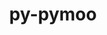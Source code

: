 ---
title: "py-pymoo"
layout: cache
categories: [package, develop]
meta: {"versions": ["0.5.0"], "compilers": ["gcc@=11.4.0", "gcc@=9.4.0", "oneapi@=2024.0.0"], "oss": ["ubuntu20.04", "ubuntu22.04"], "platforms": ["linux"], "targets": ["neoverse_v1", "neoverse_v2", "ppc64le", "x86_64_v3"], "stacks": ["e4s", "e4s-neoverse-v2", "e4s-neoverse_v1", "e4s-oneapi", "e4s-power", "root"], "num_specs": 15, "num_specs_by_stack": {"e4s-power": 3, "root": 15, "e4s-neoverse_v1": 3, "e4s-neoverse-v2": 3, "e4s": 3, "e4s-oneapi": 3}}
spec_details: [{"hash": "zh3m4kal6uzxktmow4imxv4wdbqqng4u", "compiler": "gcc@=9.4.0", "versions": ["0.5.0"], "os": "ubuntu20.04", "platform": "linux", "target": "ppc64le", "variants": ["build_system=python_pip"], "stacks": ["e4s-power", "root"], "size": "-", "tarball": "https://binaries.spack.io/develop/build_cache/linux-ubuntu20.04-ppc64le/gcc-9.4.0/py-pymoo-0.5.0/linux-ubuntu20.04-ppc64le-gcc-9.4.0-py-pymoo-0.5.0-zh3m4kal6uzxktmow4imxv4wdbqqng4u.spack"}, {"hash": "45puhgja2qkhv7njptyf4ligmkx62pm6", "compiler": "gcc@=9.4.0", "versions": ["0.5.0"], "os": "ubuntu20.04", "platform": "linux", "target": "ppc64le", "variants": ["build_system=python_pip"], "stacks": ["e4s-power", "root"], "size": "-", "tarball": "https://binaries.spack.io/develop/build_cache/linux-ubuntu20.04-ppc64le/gcc-9.4.0/py-pymoo-0.5.0/linux-ubuntu20.04-ppc64le-gcc-9.4.0-py-pymoo-0.5.0-45puhgja2qkhv7njptyf4ligmkx62pm6.spack"}, {"hash": "ly4yirdczwfwsp3hnnuuatb2e63gwb7q", "compiler": "gcc@=9.4.0", "versions": ["0.5.0"], "os": "ubuntu20.04", "platform": "linux", "target": "ppc64le", "variants": ["build_system=python_pip"], "stacks": ["e4s-power", "root"], "size": "-", "tarball": "https://binaries.spack.io/develop/build_cache/linux-ubuntu20.04-ppc64le/gcc-9.4.0/py-pymoo-0.5.0/linux-ubuntu20.04-ppc64le-gcc-9.4.0-py-pymoo-0.5.0-ly4yirdczwfwsp3hnnuuatb2e63gwb7q.spack"}, {"hash": "pkfajodfiud7vroxdb26asmyminlmh6o", "compiler": "gcc@=11.4.0", "versions": ["0.5.0"], "os": "ubuntu22.04", "platform": "linux", "target": "neoverse_v1", "variants": ["build_system=python_pip"], "stacks": ["e4s-neoverse_v1", "root"], "size": "-", "tarball": "https://binaries.spack.io/develop/build_cache/linux-ubuntu22.04-neoverse_v1/gcc-11.4.0/py-pymoo-0.5.0/linux-ubuntu22.04-neoverse_v1-gcc-11.4.0-py-pymoo-0.5.0-pkfajodfiud7vroxdb26asmyminlmh6o.spack"}, {"hash": "og3grrfzq5iqpfg6h35c2ljtynlonovq", "compiler": "gcc@=11.4.0", "versions": ["0.5.0"], "os": "ubuntu22.04", "platform": "linux", "target": "neoverse_v1", "variants": ["build_system=python_pip"], "stacks": ["e4s-neoverse_v1", "root"], "size": "-", "tarball": "https://binaries.spack.io/develop/build_cache/linux-ubuntu22.04-neoverse_v1/gcc-11.4.0/py-pymoo-0.5.0/linux-ubuntu22.04-neoverse_v1-gcc-11.4.0-py-pymoo-0.5.0-og3grrfzq5iqpfg6h35c2ljtynlonovq.spack"}, {"hash": "ut2dpp2wdz6nxqhjuzq5v3u4qrm66xff", "compiler": "gcc@=11.4.0", "versions": ["0.5.0"], "os": "ubuntu22.04", "platform": "linux", "target": "neoverse_v1", "variants": ["build_system=python_pip"], "stacks": ["e4s-neoverse_v1", "root"], "size": "-", "tarball": "https://binaries.spack.io/develop/build_cache/linux-ubuntu22.04-neoverse_v1/gcc-11.4.0/py-pymoo-0.5.0/linux-ubuntu22.04-neoverse_v1-gcc-11.4.0-py-pymoo-0.5.0-ut2dpp2wdz6nxqhjuzq5v3u4qrm66xff.spack"}, {"hash": "sqwnanfd6ds4qejnbbp23spwiluxzlso", "compiler": "gcc@=11.4.0", "versions": ["0.5.0"], "os": "ubuntu22.04", "platform": "linux", "target": "neoverse_v2", "variants": ["build_system=python_pip"], "stacks": ["e4s-neoverse-v2", "root"], "size": "-", "tarball": "https://binaries.spack.io/develop/build_cache/linux-ubuntu22.04-neoverse_v2/gcc-11.4.0/py-pymoo-0.5.0/linux-ubuntu22.04-neoverse_v2-gcc-11.4.0-py-pymoo-0.5.0-sqwnanfd6ds4qejnbbp23spwiluxzlso.spack"}, {"hash": "nvpv74togvqtawsiv2cvguin5yct5ia2", "compiler": "gcc@=11.4.0", "versions": ["0.5.0"], "os": "ubuntu22.04", "platform": "linux", "target": "neoverse_v2", "variants": ["build_system=python_pip"], "stacks": ["e4s-neoverse-v2", "root"], "size": "-", "tarball": "https://binaries.spack.io/develop/build_cache/linux-ubuntu22.04-neoverse_v2/gcc-11.4.0/py-pymoo-0.5.0/linux-ubuntu22.04-neoverse_v2-gcc-11.4.0-py-pymoo-0.5.0-nvpv74togvqtawsiv2cvguin5yct5ia2.spack"}, {"hash": "rmhjc3j5h3wl4x445wyt4eiioz444yxw", "compiler": "gcc@=11.4.0", "versions": ["0.5.0"], "os": "ubuntu22.04", "platform": "linux", "target": "neoverse_v2", "variants": ["build_system=python_pip"], "stacks": ["e4s-neoverse-v2", "root"], "size": "-", "tarball": "https://binaries.spack.io/develop/build_cache/linux-ubuntu22.04-neoverse_v2/gcc-11.4.0/py-pymoo-0.5.0/linux-ubuntu22.04-neoverse_v2-gcc-11.4.0-py-pymoo-0.5.0-rmhjc3j5h3wl4x445wyt4eiioz444yxw.spack"}, {"hash": "ofkfdlkmmwpvok7dxir643u7ldwxyvbu", "compiler": "gcc@=11.4.0", "versions": ["0.5.0"], "os": "ubuntu22.04", "platform": "linux", "target": "x86_64_v3", "variants": ["build_system=python_pip"], "stacks": ["e4s", "root"], "size": "-", "tarball": "https://binaries.spack.io/develop/build_cache/linux-ubuntu22.04-x86_64_v3/gcc-11.4.0/py-pymoo-0.5.0/linux-ubuntu22.04-x86_64_v3-gcc-11.4.0-py-pymoo-0.5.0-ofkfdlkmmwpvok7dxir643u7ldwxyvbu.spack"}, {"hash": "ad7iopufvmaygv2iysm6cciudjz2obrt", "compiler": "gcc@=11.4.0", "versions": ["0.5.0"], "os": "ubuntu22.04", "platform": "linux", "target": "x86_64_v3", "variants": ["build_system=python_pip"], "stacks": ["e4s", "root"], "size": "-", "tarball": "https://binaries.spack.io/develop/build_cache/linux-ubuntu22.04-x86_64_v3/gcc-11.4.0/py-pymoo-0.5.0/linux-ubuntu22.04-x86_64_v3-gcc-11.4.0-py-pymoo-0.5.0-ad7iopufvmaygv2iysm6cciudjz2obrt.spack"}, {"hash": "hoaofyo7h2fmupvjagjpml6hsqmfa5fy", "compiler": "gcc@=11.4.0", "versions": ["0.5.0"], "os": "ubuntu22.04", "platform": "linux", "target": "x86_64_v3", "variants": ["build_system=python_pip"], "stacks": ["e4s", "root"], "size": "-", "tarball": "https://binaries.spack.io/develop/build_cache/linux-ubuntu22.04-x86_64_v3/gcc-11.4.0/py-pymoo-0.5.0/linux-ubuntu22.04-x86_64_v3-gcc-11.4.0-py-pymoo-0.5.0-hoaofyo7h2fmupvjagjpml6hsqmfa5fy.spack"}, {"hash": "j64a7znppjaskjegsbyy3azmnuw2eioc", "compiler": "oneapi@=2024.0.0", "versions": ["0.5.0"], "os": "ubuntu22.04", "platform": "linux", "target": "x86_64_v3", "variants": ["build_system=python_pip"], "stacks": ["e4s-oneapi", "root"], "size": "-", "tarball": "https://binaries.spack.io/develop/build_cache/linux-ubuntu22.04-x86_64_v3/oneapi-2024.0.0/py-pymoo-0.5.0/linux-ubuntu22.04-x86_64_v3-oneapi-2024.0.0-py-pymoo-0.5.0-j64a7znppjaskjegsbyy3azmnuw2eioc.spack"}, {"hash": "kwlvvgyeeh3tf73j7hyssukt7x2r6kmk", "compiler": "oneapi@=2024.0.0", "versions": ["0.5.0"], "os": "ubuntu22.04", "platform": "linux", "target": "x86_64_v3", "variants": ["build_system=python_pip"], "stacks": ["e4s-oneapi", "root"], "size": "-", "tarball": "https://binaries.spack.io/develop/build_cache/linux-ubuntu22.04-x86_64_v3/oneapi-2024.0.0/py-pymoo-0.5.0/linux-ubuntu22.04-x86_64_v3-oneapi-2024.0.0-py-pymoo-0.5.0-kwlvvgyeeh3tf73j7hyssukt7x2r6kmk.spack"}, {"hash": "kikuyzzfgvkztrc5afwp4ilu2c5qtgwj", "compiler": "oneapi@=2024.0.0", "versions": ["0.5.0"], "os": "ubuntu22.04", "platform": "linux", "target": "x86_64_v3", "variants": ["build_system=python_pip"], "stacks": ["e4s-oneapi", "root"], "size": "-", "tarball": "https://binaries.spack.io/develop/build_cache/linux-ubuntu22.04-x86_64_v3/oneapi-2024.0.0/py-pymoo-0.5.0/linux-ubuntu22.04-x86_64_v3-oneapi-2024.0.0-py-pymoo-0.5.0-kikuyzzfgvkztrc5afwp4ilu2c5qtgwj.spack"}]
---